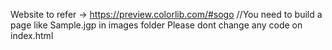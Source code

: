 Website to refer ->
https://preview.colorlib.com/#sogo
//You need to build a page like Sample.jgp in images folder
Please dont change any code on index.html
